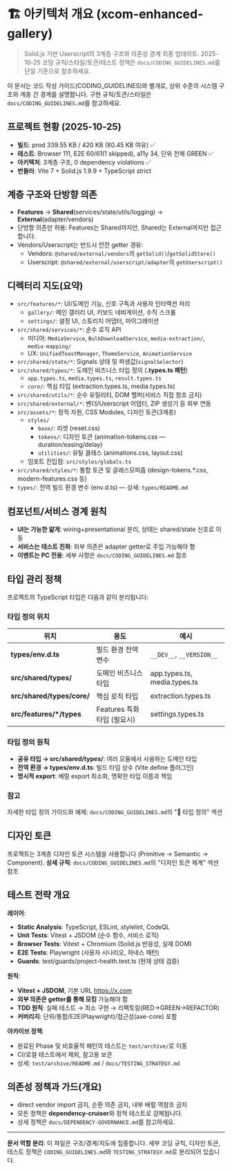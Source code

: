 # 🏗️ 아키텍처 개요 (xcom-enhanced-gallery)

> Solid.js 기반 Userscript의 3계층 구조와 의존성 경계 최종 업데이트: 2025-10-25
> 코딩 규칙/스타일/토큰/테스트 정책은 `docs/CODING_GUIDELINES.md`를 단일
> 기준으로 참조하세요.

이 문서는 코드 작성 가이드(CODING_GUIDELINES)와 별개로, 상위 수준의 시스템
구조와 계층 간 경계를 설명합니다. 구현 규칙/토큰/스타일은
`docs/CODING_GUIDELINES.md`를 참고하세요.

## 프로젝트 현황 (2025-10-25)

- **빌드**: prod 339.55 KB / 420 KB (80.45 KB 여유) ✅
- **테스트**: Browser 111, E2E 60/61(1 skipped), a11y 34, 단위 전체 GREEN ✅
- **아키텍처**: 3계층 구조, 0 dependency violations ✅
- **번들러**: Vite 7 + Solid.js 1.9.9 + TypeScript strict

## 계층 구조와 단방향 의존

- **Features** → **Shared**(services/state/utils/logging) →
  **External**(adapter/vendors)
- 단방향 의존만 허용: Features는 Shared까지만, Shared는 External까지만
  접근합니다.
- Vendors/Userscript는 반드시 안전 getter 경유:
  - Vendors: `@shared/external/vendors`의 `getSolid()`/`getSolidStore()`
  - Userscript: `@shared/external/userscript/adapter`의 `getUserscript()`

## 디렉터리 지도(요약)

- `src/features/*`: UI/도메인 기능, 신호 구독과 사용자 인터랙션 처리
  - `gallery/`: 메인 갤러리 UI, 키보드 네비게이션, 수직 스크롤
  - `settings/`: 설정 UI, 스토리지 어댑터, 마이그레이션
- `src/shared/services/*`: 순수 로직 API
  - 미디어: `MediaService`, `BulkDownloadService`, `media-extraction/`,
    `media-mapping/`
  - UX: `UnifiedToastManager`, `ThemeService`, `AnimationService`
- `src/shared/state/*`: Signals 상태 및 파생값(`signalSelector`)
- `src/shared/types/*`: 도메인 비즈니스 타입 정의 (**.types.ts 패턴**)
  - `app.types.ts`, `media.types.ts`, `result.types.ts`
  - `core/`: 핵심 타입 (extraction.types.ts, media.types.ts)
- `src/shared/utils/*`: 순수 유틸리티, DOM 헬퍼(서비스 직접 참조 금지)
- `src/shared/external/*`: 벤더/Userscript 어댑터, ZIP 생성기 등 외부 연동
- `src/assets/*`: 정적 자원, CSS Modules, 디자인 토큰(3계층)
  - `styles/`
    - `base/`: 리셋 (reset.css)
    - `tokens/`: 디자인 토큰 (animation-tokens.css — duration/easing/delay)
    - `utilities/`: 유틸 클래스 (animations.css, layout.css)
  - 임포트 진입점: `src/styles/globals.ts`
- `src/shared/styles/*`: 통합 토큰 및 글래스모피즘 (design-tokens.\*.css,
  modern-features.css 등)
- `types/`: 전역 빌드 환경 변수 (env.d.ts) — 상세: `types/README.md`

## 컴포넌트/서비스 경계 원칙

- **UI는 가능한 얇게**: wiring+presentational 분리, 상태는 shared/state 신호로
  이동
- **서비스는 테스트 친화**: 외부 의존은 adapter getter로 주입 가능해야 함
- **이벤트는 PC 전용**: 세부 사항은 `docs/CODING_GUIDELINES.md` 참조

## 타입 관리 정책

프로젝트의 TypeScript 타입은 다음과 같이 분리됩니다:

### 타입 정의 위치

| 위치                       | 용도                        | 예시                         |
| -------------------------- | --------------------------- | ---------------------------- |
| **types/env.d.ts**         | 빌드 환경 전역 변수         | `__DEV__`, `__VERSION__`     |
| **src/shared/types/**      | 도메인 비즈니스 타입        | app.types.ts, media.types.ts |
| **src/shared/types/core/** | 핵심 로직 타입              | extraction.types.ts          |
| **src/features/\*/types**  | Features 특화 타입 (필요시) | settings.types.ts            |

### 타입 정의 원칙

- **공유 타입 → src/shared/types/**: 여러 모듈에서 사용하는 도메인 타입
- **전역 환경 → types/env.d.ts**: 빌드 타임 상수 (Vite define 플러그인)
- **명시적 export**: 배럴 export 최소화, 명확한 타입 이름과 책임

### 참고

자세한 타입 정의 가이드와 예제: `docs/CODING_GUIDELINES.md`의 "📝 타입 정의"
섹션

## 디자인 토큰

프로젝트는 3계층 디자인 토큰 시스템을 사용합니다 (Primitive → Semantic →
Component). **상세 규칙**: `docs/CODING_GUIDELINES.md`의 "디자인 토큰 체계" 섹션
참조

## 테스트 전략 개요

**레이어**:

- **Static Analysis**: TypeScript, ESLint, stylelint, CodeQL
- **Unit Tests**: Vitest + JSDOM (순수 함수, 서비스 로직)
- **Browser Tests**: Vitest + Chromium (Solid.js 반응성, 실제 DOM)
- **E2E Tests**: Playwright (사용자 시나리오, 하네스 패턴)
- **Guards**: test/guards/project-health.test.ts (현재 상태 검증)

**원칙**:

- **Vitest + JSDOM**, 기본 URL <https://x.com>
- **외부 의존은 getter를 통해 모킹** 가능해야 함
- **TDD 원칙**: 실패 테스트 → 최소 구현 → 리팩토링(RED→GREEN→REFACTOR)
- **커버리지**: 단위/통합/E2E(Playwright)/접근성(axe-core) 포함

**아카이브 정책**:

- 완료된 Phase 및 비효율적 패턴의 테스트는 `test/archive/`로 이동
- CI/로컬 테스트에서 제외, 참고용 보관
- 상세: `test/archive/README.md` / `docs/TESTING_STRATEGY.md`

## 의존성 정책과 가드(개요)

- direct vendor import 금지, 순환 의존 금지, 내부 배럴 역참조 금지
- 모든 정책은 **dependency-cruiser**와 정적 테스트로 강제됩니다.
- 상세 정책은 `docs/DEPENDENCY-GOVERNANCE.md`를 참고하세요.

---

**문서 역할 분리**: 이 파일은 구조/경계/지도에 집중합니다. 세부 코딩 규칙,
디자인 토큰, 테스트 정책은 `CODING_GUIDELINES.md`와 `TESTING_STRATEGY.md`로
분리되어 있습니다.
